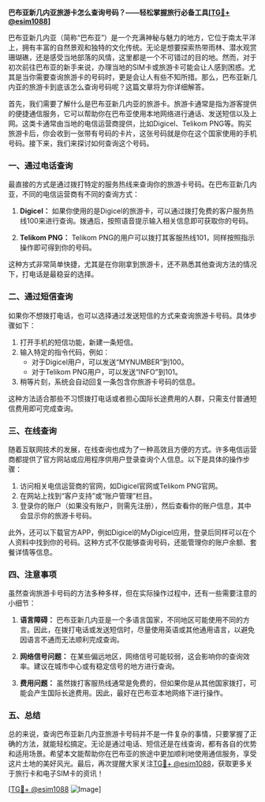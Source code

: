 **巴布亚新几内亚旅游卡怎么查询号码？——轻松掌握旅行必备工具[[TG💪+ @esim1088](https://t.me/s/esim1088)]**

巴布亚新几内亚（简称“巴布亚”）是一个充满神秘与魅力的地方，它位于南太平洋上，拥有丰富的自然景观和独特的文化传统。无论是想要探索热带雨林、潜水观赏珊瑚礁，还是感受当地部落的风情，这里都是一个不可错过的目的地。然而，对于初次前往巴布亚的新手来说，办理当地的SIM卡或旅游卡可能会让人感到困惑。尤其是当你需要查询旅游卡的号码时，更是会让人有些不知所措。那么，巴布亚新几内亚的旅游卡到底该怎么查询号码呢？这篇文章将为你详细解答。

首先，我们需要了解什么是巴布亚新几内亚的旅游卡。旅游卡通常是指为游客提供的便捷通信服务，它可以帮助你在巴布亚使用本地网络进行通话、发送短信以及上网。这类卡通常由当地的电信运营商提供，比如Digicel、Telikom PNG等。购买旅游卡后，你会收到一张带有号码的卡片，这张号码就是你在这个国家使用的手机号码。接下来，我们来探讨如何查询这个号码。

### 一、通过电话查询

最直接的方式是通过拨打特定的服务热线来查询你的旅游卡号码。在巴布亚新几内亚，不同的电信运营商有不同的查询方式：

1. **Digicel：** 如果你使用的是Digicel的旅游卡，可以通过拨打免费的客户服务热线100来进行查询。拨通后，按照语音提示输入相关信息即可获取你的号码。
   
2. **Telikom PNG：** Telikom PNG的用户可以拨打其客服热线101，同样按照指示操作即可得到你的号码。

这种方式非常简单快捷，尤其是在你刚拿到旅游卡，还不熟悉其他查询方法的情况下，打电话是最稳妥的选择。

### 二、通过短信查询

如果你不想拨打电话，也可以选择通过发送短信的方式来查询旅游卡号码。具体步骤如下：

1. 打开手机的短信功能，新建一条短信。
2. 输入特定的指令代码，例如：
   - 对于Digicel用户，可以发送“MYNUMBER”到100。
   - 对于Telikom PNG用户，可以发送“INFO”到101。
3. 稍等片刻，系统会自动回复一条包含你旅游卡号码的信息。

这种方法适合那些不习惯拨打电话或者担心国际长途费用的人群，只需支付普通短信费用即可完成查询。

### 三、在线查询

随着互联网技术的发展，在线查询也成为了一种高效且方便的方式。许多电信运营商都提供了官方网站或应用程序供用户登录查询个人信息。以下是具体的操作步骤：

1. 访问相关电信运营商的官网，如Digicel官网或Telikom PNG官网。
2. 在网站上找到“客户支持”或“账户管理”栏目。
3. 登录你的账户（如果没有账户，则需先注册），然后查看你的账户信息，其中会显示你的旅游卡号码。

此外，还可以下载官方APP，例如Digicel的MyDigicel应用，登录后同样可以在个人资料中找到你的号码。这种方式不仅能够查询号码，还能管理你的账户余额、套餐详情等信息。

### 四、注意事项

虽然查询旅游卡号码的方法多种多样，但在实际操作过程中，还有一些需要注意的小细节：

1. **语言障碍：** 巴布亚新几内亚是一个多语言国家，不同地区可能使用不同的方言。因此，在拨打电话或发送短信时，尽量使用英语或其他通用语言，以避免因语言不通而无法顺利完成查询。
   
2. **网络信号问题：** 在某些偏远地区，网络信号可能较弱，这会影响你的查询效率。建议在城市中心或有稳定信号的地方进行查询。

3. **费用问题：** 虽然拨打客服热线通常是免费的，但如果你是从其他国家拨打，可能会产生国际长途费用。因此，最好在巴布亚本地网络下进行操作。

### 五、总结

总的来说，查询巴布亚新几内亚旅游卡号码并不是一件复杂的事情，只要掌握了正确的方法，就能轻松搞定。无论是通过电话、短信还是在线查询，都有各自的优势和适用场景。希望本文能帮助你在巴布亚的旅途中更加顺利地使用通信服务，享受这片土地的美好风光。最后，再次提醒大家关注[TG💪+ @esim1088](https://t.me/s/esim1088)，获取更多关于旅行卡和电子SIM卡的资讯！

[[TG💪+ @esim1088](https://t.me/s/esim1088) ![Image](https://i.postimg.cc/4NQfJmqS/Snipaste-2025-05-13-00-14-12.png)]